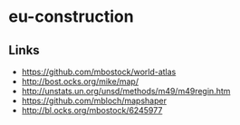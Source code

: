 eu-construction
===============

## Links

* https://github.com/mbostock/world-atlas
* http://bost.ocks.org/mike/map/
* http://unstats.un.org/unsd/methods/m49/m49regin.htm
* https://github.com/mbloch/mapshaper
* http://bl.ocks.org/mbostock/6245977
